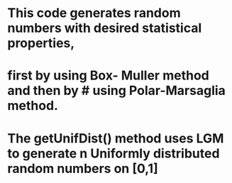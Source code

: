 # This code generates random numbers with desired statistical properties,
# first by using Box- Muller method and then by # using Polar-Marsaglia method. 
# The getUnifDist() method uses LGM to generate n Uniformly distributed random numbers on [0,1]
